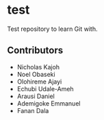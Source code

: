 # test
Test repository to learn Git with.

## Contributors
- Nicholas Kajoh
- Noel Obaseki
- Olohireme Ajayi
- Echubi Udale-Ameh
- Arausi Daniel
- Ademigoke Emmanuel
- Fanan Dala